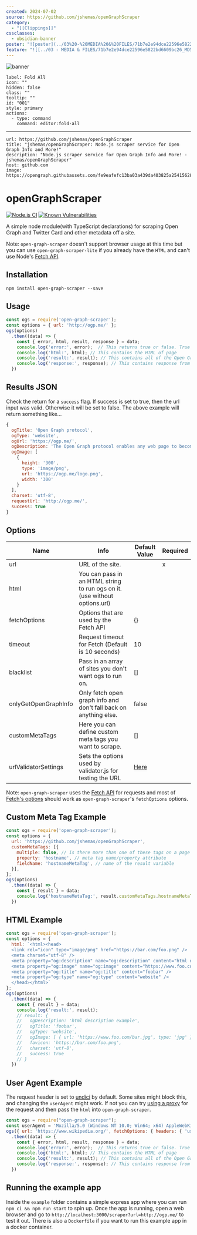 ```yaml
---
created: 2024-07-02
source: https://github.com/jshemas/openGraphScraper
category:
  - "[[Clippings]]"
cssclasses:
  - obsidian-banner
poster: "![poster](../03%20-%20MEDIA%20&%20FILES/71b7e2e94dce22596e5822bd6609bc26_MD5.png)"
feature: "![[../03 - MEDIA & FILES/71b7e2e94dce22596e5822bd6609bc26_MD5.png]]"
---
```


![banner](../03%20-%20MEDIA%20&%20FILES/71b7e2e94dce22596e5822bd6609bc26_MD5.png)

```meta-bind-button
label: Fold All
icon: ""
hidden: false
class: ""
tooltip: ""
id: "001"
style: primary
actions:
  - type: command
    command: editor:fold-all

```

***

```cardlink
url: https://github.com/jshemas/openGraphScraper
title: "jshemas/openGraphScraper: Node.js scraper service for Open Graph Info and More!"
description: "Node.js scraper service for Open Graph Info and More! - jshemas/openGraphScraper"
host: github.com
image: https://opengraph.githubassets.com/fe9eafefc13ba03a439da403825a25415628e90dd3eee91df4f577d439026610/jshemas/openGraphScraper
```
# openGraphScraper

[](https://github.com/jshemas/openGraphScraper#opengraphscraper)

[![Node.js CI](../03%20-%20MEDIA%20&%20FILES/dc72013862144c9836a29c0fee7dd19c_MD5.svg)](https://github.com/jshemas/openGraphScraper/actions?query=branch%3Amaster) [![Known Vulnerabilities](https://camo.githubusercontent.com/7b12745accac3ffee4c5448c10e7b748ae4a71d2c9cf5a2e44b9d9494d52c019/68747470733a2f2f736e796b2e696f2f746573742f6769746875622f6a7368656d61732f6f70656e4772617068536372617065722f62616467652e737667)](https://snyk.io/test/github/jshemas/openGraphScraper)

A simple node module(with TypeScript declarations) for scraping Open Graph and Twitter Card and other metadata off a site.

Note: `open-graph-scraper` doesn't support browser usage at this time but you can use `open-graph-scraper-lite` if you already have the `HTML` and can't use Node's [Fetch API](https://nodejs.org/dist/latest-v18.x/docs/api/globals.html#fetch).

## Installation

[](https://github.com/jshemas/openGraphScraper#installation)

```shell
npm install open-graph-scraper --save
```

## Usage

[](https://github.com/jshemas/openGraphScraper#usage)

```js
const ogs = require('open-graph-scraper');
const options = { url: 'http://ogp.me/' };
ogs(options)
  .then((data) => {
    const { error, html, result, response } = data;
    console.log('error:', error);  // This returns true or false. True if there was an error. The error itself is inside the result object.
    console.log('html:', html); // This contains the HTML of page
    console.log('result:', result); // This contains all of the Open Graph results
    console.log('response:', response); // This contains response from the Fetch API
  })
```

## Results JSON

[](https://github.com/jshemas/openGraphScraper#results-json)

Check the return for a `success` flag. If success is set to true, then the url input was valid. Otherwise it will be set to false. The above example will return something like...

```js
{
  ogTitle: 'Open Graph protocol',
  ogType: 'website',
  ogUrl: 'https://ogp.me/',
  ogDescription: 'The Open Graph protocol enables any web page to become a rich object in a social graph.',
  ogImage: [
    {
      height: '300',
      type: 'image/png',
      url: 'https://ogp.me/logo.png',
      width: '300'
    }
  ],
  charset: 'utf-8',
  requestUrl: 'http://ogp.me/',
  success: true
}
```

## Options

[](https://github.com/jshemas/openGraphScraper#options)

| Name | Info | Default Value | Required |
| --- | --- | --- | --- |
| url | URL of the site. |  | x |
| html | You can pass in an HTML string to run ogs on it. (use without options.url) |  |  |
| fetchOptions | Options that are used by the Fetch API | {} |  |
| timeout | Request timeout for Fetch (Default is 10 seconds) | 10 |  |
| blacklist | Pass in an array of sites you don't want ogs to run on. | \[\] |  |
| onlyGetOpenGraphInfo | Only fetch open graph info and don't fall back on anything else. | false |  |
| customMetaTags | Here you can define custom meta tags you want to scrape. | \[\] |  |
| urlValidatorSettings | Sets the options used by validator.js for testing the URL | [Here](https://github.com/jshemas/openGraphScraper/blob/master/lib/utils.ts#L4-L17) |  |

Note: `open-graph-scraper` uses the [Fetch API](https://nodejs.org/dist/latest-v18.x/docs/api/globals.html#fetch) for requests and most of [Fetch's options](https://developer.mozilla.org/en-US/docs/Web/API/fetch#options) should work as `open-graph-scraper`'s `fetchOptions` options.

## Custom Meta Tag Example

[](https://github.com/jshemas/openGraphScraper#custom-meta-tag-example)

```js
const ogs = require('open-graph-scraper');
const options = {
  url: 'https://github.com/jshemas/openGraphScraper',
  customMetaTags: [{
    multiple: false, // is there more than one of these tags on a page (normally this is false)
    property: 'hostname', // meta tag name/property attribute
    fieldName: 'hostnameMetaTag', // name of the result variable
  }],
};
ogs(options)
  .then((data) => {
    const { result } = data;
    console.log('hostnameMetaTag:', result.customMetaTags.hostnameMetaTag); // hostnameMetaTag: github.com
  })
```

## HTML Example

[](https://github.com/jshemas/openGraphScraper#html-example)

```js
const ogs = require('open-graph-scraper');
const options = {
  html: `<html><head>
  <link rel="icon" type="image/png" href="https://bar.com/foo.png" />
  <meta charset="utf-8" />
  <meta property="og:description" name="og:description" content="html description example" />
  <meta property="og:image" name="og:image" content="https://www.foo.com/bar.jpg" />
  <meta property="og:title" name="og:title" content="foobar" />
  <meta property="og:type" name="og:type" content="website" />
  </head></html>`
};
ogs(options)
  .then((data) => {
    const { result } = data;
    console.log('result:', result);
    // result: {
    //   ogDescription: 'html description example',
    //   ogTitle: 'foobar',
    //   ogType: 'website',
    //   ogImage: [ { url: 'https://www.foo.com/bar.jpg', type: 'jpg' } ],
    //   favicon: 'https://bar.com/foo.png',
    //   charset: 'utf-8',
    //   success: true
    // }
  })
```

## User Agent Example

[](https://github.com/jshemas/openGraphScraper#user-agent-example)

The request header is set to [undici](https://github.com/nodejs/undici) by default. Some sites might block this, and changing the `userAgent` might work. If not you can try [using a proxy](https://www.scrapingbee.com/blog/proxy-node-fetch/) for the request and then pass the `html` into `open-graph-scraper`.

```js
const ogs = require("open-graph-scraper");
const userAgent = 'Mozilla/5.0 (Windows NT 10.0; Win64; x64) AppleWebKit/537.36 (KHTML, like Gecko) Chrome/112.0.0.0 Safari/537.36';
ogs({ url: 'https://www.wikipedia.org/', fetchOptions: { headers: { 'user-agent': userAgent } } })
  .then((data) => {
    const { error, html, result, response } = data;
    console.log('error:', error);  // This returns true or false. True if there was an error. The error itself is inside the result object.
    console.log('html:', html); // This contains the HTML of page
    console.log('result:', result); // This contains all of the Open Graph results
    console.log('response:', response); // This contains response from the Fetch API
  })
```

## Running the example app

[](https://github.com/jshemas/openGraphScraper#running-the-example-app)

Inside the `example` folder contains a simple express app where you can run `npm ci && npm run start` to spin up. Once the app is running, open a web browser and go to `http://localhost:3000/scraper?url=http://ogp.me/` to test it out. There is also a `Dockerfile` if you want to run this example app in a docker container.
> 